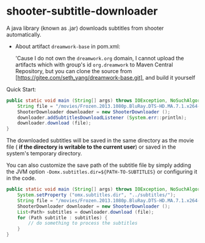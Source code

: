 # shooter-subtitle-downloader

A java library (known as .jar) downloads subtitles from shooter automatically.

- About artifact `dreamwork-base` in pom.xml:

  'Cause I do not own the `dreamwork.org` domain, I cannot upload the artifacts which with group's id
  `org.dreamwork` to Maven Central Repository, but you can clone the source from
  [https://gitee.com/seth_yang/dreamwork-base.git], and build it yourself

Quick Start:
```java
public static void main (String[] args) throws IOException, NoSuchAlgorithmException {
    String file = "/movies/Frozen.2013.1080p.BluRay.DTS-HD.MA.7.1.x264-PublicHD.mkv";
    ShooterDownloader downloader = new ShooterDownloader ();
    downloader.addSubtitlesDownloadListener (System.err::println);
    downloader.download (file);
}
```

The downloaded subtitles will be saved in the same directory as the movie file (
**if the directory is writable to the current user**) or saved in the system's temporary directory.

You can also customize the save path of the subtitle file by simply adding the
JVM option `-Domx.subtitles.dir=${PATH-TO-SUBTITLES}` or configuring it in the code.

```java
public static void main (String[] args) throws IOException, NoSuchAlgorithmException {
    System.setProperty ("omx.subtitles.dir", "../subtitles/");
    String file = "/movies/Frozen.2013.1080p.BluRay.DTS-HD.MA.7.1.x264-PublicHD.mkv";
    ShooterDownloader downloader = new ShooterDownloader ();
    List<Path> subtitles = downloader.download (file);
    for (Path subtitle : subtitles) {
        // do something to process the subtitles
    }
}
```